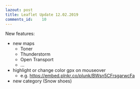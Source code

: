 ```yaml
---
lazout: post
title: Leaflet Update 12.02.2019
comments_id: 	10
---
```


New features:

- new maps
	- Toner
	- Thunderstorm
	- Open Transport
	- ...
- highlight or change color gpx on mouseover
	- e.g. https://embed.plnkr.co/plunk/BWsn5CFrsgarwcFa
- new category (Snow shoes)
